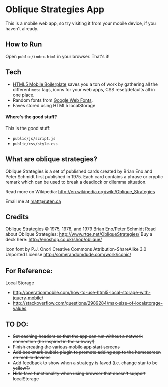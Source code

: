Oblique Strategies App
======================

This is a mobile web app, so try visiting it from your mobile device, if you haven't already.

How to Run
----------

Open `public/index.html` in your browser. That's it!

Tech
----

* [HTML5 Mobile Boilerplate](http://html5boilerplate.com/mobile) saves you a ton of work by gathering all the different `meta` tags, icons for your web apps, CSS reset/defaults all in one place.
* Random fonts from [Google Web Fonts](http://www.google.com/webfonts).
* Faves stored using HTML5 localStorage

#### Where's the good stuff?

This is the good stuff:

* `public/js/script.js`
* `public/css/style.css`

What are oblique strategies?
----------------------------

Oblique Strategies is a set of published cards created by Brian Eno and Peter Schmidt first published in 1975. Each card contains a phrase or cryptic remark which can be used to break a deadlock or dilemma situation.

Read more on Wikipedia: <http://en.wikipedia.org/wiki/Oblique_Strategies>

Email me at <matt@ruten.ca>

Credits
-------

Oblique Strategies © 1975, 1978, and 1979 Brian Eno/Peter Schmidt 
Read about Oblique Strategies: <http://www.rtqe.net/ObliqueStrategies/>
Buy a deck here: <http://enoshop.co.uk/shop/oblique/>

Icon font by P.J. Onori
Creative Commons Attribution-ShareAlike 3.0 Unported License
<http://somerandomdude.com/work/iconic/>


For Reference:
--------------

Local Storage

* <http://operationmobile.com/how-to-use-html5-local-storage-with-jquery-mobile/>
* <http://stackoverflow.com/questions/2989284/max-size-of-localstorage-values>

TO DO:
------

* ~~Set caching headers so that the app can run without a network connection (be inspired in the subway!)~~
* ~~Finish creating the various mobile app start screens~~
* ~~Add bookmark bubble plugin to promote adding app to the homescreen on mobile devices~~
* ~~Add feedback to show when a strategy is faved (i.e. change star to be yellow?)~~
* ~~Hide fave functionality when using browser that doesn't support localStorage~~
